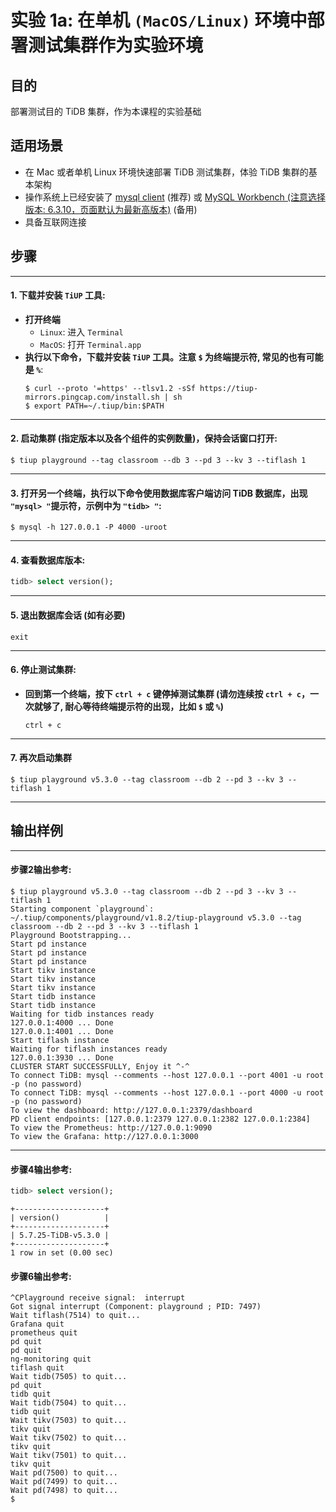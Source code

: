 # **实验 1a: 在单机 `(MacOS/Linux)` 环境中部署测试集群作为实验环境**

## **目的**
部署测试目的 TiDB 集群，作为本课程的实验基础

## **适用场景**
+ 在 Mac 或者单机 Linux 环境快速部署 TiDB 测试集群，体验 TiDB 集群的基本架构
+ 操作系统上已经安装了 [mysql client](https://cn.bing.com/search?q=MacOS+mysql+client+%E5%AE%89%E8%A3%85) (推荐) 或 [MySQL Workbench (注意选择版本: 6.3.10，页面默认为最新高版本)](https://downloads.mysql.com/archives/workbench/) (备用)
+ 具备互联网连接

## **步骤**

****************************
#### 1. 下载并安装 `TiUP` 工具:
+ **打开终端**
  + `Linux`: 进入 `Terminal`
  + `MacOS`: 打开 `Terminal.app`
+ **执行以下命令，下载并安装 `TiUP` 工具。注意 `$` 为终端提示符, 常见的也有可能是 `%`**:
  ```
  $ curl --proto '=https' --tlsv1.2 -sSf https://tiup-mirrors.pingcap.com/install.sh | sh
  $ export PATH=~/.tiup/bin:$PATH
  ```

****************************
#### 2. 启动集群 (指定版本以及各个组件的实例数量)，保持会话窗口打开:
```
$ tiup playground --tag classroom --db 3 --pd 3 --kv 3 --tiflash 1
```

****************************
#### 3. 打开另一个终端，执行以下命令使用数据库客户端访问 TiDB 数据库，出现 `"mysql> "`提示符，示例中为 `"tidb> "`:
```
$ mysql -h 127.0.0.1 -P 4000 -uroot
```

****************************
#### 4. 查看数据库版本:
```sql
tidb> select version();
```

****************************
#### 5. 退出数据库会话 (如有必要)
```
exit
```

****************************
#### 6. 停止测试集群:
+ **回到第一个终端，按下 `ctrl + c` 键停掉测试集群 (请勿连续按 `ctrl + c`，一次就够了, 耐心等待终端提示符的出现，比如 `$` 或 `%`)**
  ```
  ctrl + c
  ```

****************************
#### 7. 再次启动集群
```
$ tiup playground v5.3.0 --tag classroom --db 2 --pd 3 --kv 3 --tiflash 1
```

****************************
## **输出样例**

****************************
#### **步骤2输出参考:**
```
$ tiup playground v5.3.0 --tag classroom --db 2 --pd 3 --kv 3 --tiflash 1
Starting component `playground`: ~/.tiup/components/playground/v1.8.2/tiup-playground v5.3.0 --tag classroom --db 2 --pd 3 --kv 3 --tiflash 1
Playground Bootstrapping...
Start pd instance
Start pd instance
Start pd instance
Start tikv instance
Start tikv instance
Start tikv instance
Start tidb instance
Start tidb instance
Waiting for tidb instances ready
127.0.0.1:4000 ... Done
127.0.0.1:4001 ... Done
Start tiflash instance
Waiting for tiflash instances ready
127.0.0.1:3930 ... Done
CLUSTER START SUCCESSFULLY, Enjoy it ^-^
To connect TiDB: mysql --comments --host 127.0.0.1 --port 4001 -u root -p (no password)
To connect TiDB: mysql --comments --host 127.0.0.1 --port 4000 -u root -p (no password)
To view the dashboard: http://127.0.0.1:2379/dashboard
PD client endpoints: [127.0.0.1:2379 127.0.0.1:2382 127.0.0.1:2384]
To view the Prometheus: http://127.0.0.1:9090
To view the Grafana: http://127.0.0.1:3000
```

****************************
#### 步骤4输出参考:
```sql
tidb> select version();
```
```
+--------------------+
| version()          |
+--------------------+
| 5.7.25-TiDB-v5.3.0 |
+--------------------+
1 row in set (0.00 sec)
```

#### 步骤6输出参考:
```
^CPlayground receive signal:  interrupt
Got signal interrupt (Component: playground ; PID: 7497)
Wait tiflash(7514) to quit...
Grafana quit
prometheus quit
pd quit
pd quit
ng-monitoring quit
tiflash quit
Wait tidb(7505) to quit...
pd quit
tidb quit
Wait tidb(7504) to quit...
tidb quit
Wait tikv(7503) to quit...
tikv quit
Wait tikv(7502) to quit...
tikv quit
Wait tikv(7501) to quit...
tikv quit
Wait pd(7500) to quit...
Wait pd(7499) to quit...
Wait pd(7498) to quit...
$
```